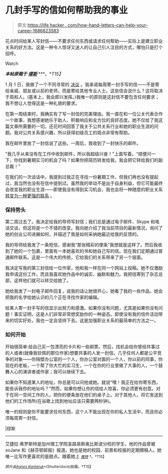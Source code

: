 # 几封手写的信如何帮助我的事业

> 原文:[https://life hacker . com/how-hand-letters-can-help-your-career-1686823583](https://lifehacker.com/how-handwritten-letters-can-help-your-career-1686823583)

花点时间给某人写封信——不要求任何东西或请求任何帮助——实际上是建立职业关系的好方法。这是一种令人惊讶又迷人的让自己引人注目的方式，哪怕只是打个招呼。

Watch

***本帖原载于*** [***缪斯***](https://www.themuse.com/advice/the-10minute-weekly-exercise-thats-changing-my-career) ***。**T15】*

1 月 1 日，我做了一个不同寻常的 [决议](https://www.themuse.com/advice/3-job-search-resolutions-youll-actually-want-to-stick-to?ref=autocomplete) 。我承诺每周寄一封手写的信——不是寄给亲戚、朋友或以前的老师，而是寄给其他专业人士。这些信会说什么？这将取决于周和人。(基本上，我会即兴发挥。)我唯一的原则是这封信不要包含任何要求；我不想让人觉得这是一种礼貌的要求。

在第一周结束时，我确实有了写一封信的完美理由。我一直在和一位公关代表合作一个故事，我想感谢她乐于助人、积极响应和全方位的良好态度。她不仅给了我这篇文章所需要的一切，还花时间回答了我关于公共关系行业和她的职业生涯的问题。我对公共关系感兴趣，所以获得初级员工的观点非常有帮助。

我在邮件里放了一封信说了这些。一周后，我收到了一封快乐的邮件。

"我几乎从来没有在工作中收到邮件，所以我超级兴奋！"上面写着。“顺便问一下，你找到暑期实习的机会了吗？如果你把简历转发给我，我会把它转给我们的副总裁！”

在我们的一次谈话中，我提到过我正在寻找一份暑期工作，但我们再也没有提起过，我当然也没有在信中提到过。虽然我的举动不是出于自身利益，但它可能最终会改变我的职业生涯——即使我没有得到实习机会，我也会将一种随意的职业关系 [转变为一种更强的联系](https://lifehacker.com/eight-power-networking-tips-to-make-more-meaningful-con-1612095537) 。

### 保持势头

第二周过去了。我决定给我的导师写封信；我们总是通过电子邮件、Skype 和电话交谈，但这将是一个不错的改变。我向她介绍了我当前项目的最新情况，询问了她的创业公司进展如何，并描述了我是如何采纳她最近给我的反馈的。

我的导师给我发了一条短信，感谢我“那张精彩的便条”我想就是这样了。然后我收到了她的一个包裹，里面有一本她喜欢的书和她自己写的信。现在我们定期通过普通邮件联系。这是一个伟大的传统，它给我们的关系带来了另一个层面。

我决定写我的第三封信给一位作家，他和我一样在同一个网站上投稿。她不仅激励我申请这份工作，而且我喜欢她作品中的诚实、幽默和魅力。我把信寄到了杂志总部，这样他们就可以转交给她了。

她给我发了一封电子邮件回复，说我的话让她很开心，她看了我的一些作品，她会把我的名字给她认识的几个正在寻找作家的编辑。

给某人寄一封手写的信显示出努力和感激。如果你没有问题，尤其是如果你没有问题！事实证明，这是人们非常非常想奖励你的一种姿态。即使没有我的信件活动带来的切实好处，我也一定会坚持下去。这是加强职业关系的最简单的方法之一。

### 如何开始

开始很简单:给自己买一包漂亮的卡片和一些邮票。然后，找机会给你曾经共事过的人或者(就像我钦佩的那位作家)想要共事的人发一封信。几乎任何人都是公平竞争的对象——你隔壁办公室的一个人，你办公室对面的一个人，你以前的同事，你现在的老板，一个帮了你大忙的实习生，一个在你的行业里做了大事的人，一个鼓舞人心的演讲者或作家；我可以继续下去。

如果你不知道某人的地址，你总是可以问他或她。就说“嘿！我正在给你寄东西，能告诉我你的地址吗？”然而，如果你想让你的信给人惊喜，你必须更有创意。对于在同一空间工作的人，把你的便条放在他们的桌子上。对于其他人，将它发送到他们的工作场所(在谷歌上找到地址应该只需要两秒钟)。

唯一的规则是你不能要求任何东西，这个人不能出现在你的私人生活中，而且你必须每周寄一封信。

|缪斯

* * *

艾捷拉·弗罗斯特是加州理工学院圣路易斯奥比斯波分校的学生，他的作品曾被 xoJane 和《赫芬顿邮报》报道。她也是她的校园、前景和校报的定期撰稿人。她唯一比写作更喜欢的是甜点。跟着她上 [<small>*推特*</small>](https://twitter.com/ajavuu) <small>*。*T15】</small>

<small>*照片由*</small>[<small>*Agnes Kantaruk*</small>](http://www.shutterstock.com/pic-138352958/stock-photo-girl-with-beautiful-hands-writing-a-letter.html)<small>*(Shutterstock)拍摄。*T15】</small>